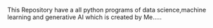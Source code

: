 This Repository have a all python programs of data science,machine learning and generative AI which is created by Me.....
